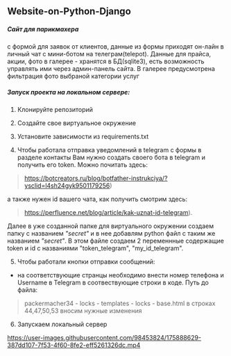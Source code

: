 ## Website-on-Python-Django
##### Сайт для парикмахера 
с формой для заявок от клиентов, данные из формы приходят он-лайн в личный чат с мини-ботом на телеграм(telepot). Данные для прайса, акции, фото в галерее - хранятся в БД(sqlite3), есть возможность управлять ими через админ-панель сайта.
В галерее предусмотрена фильтрация фото выбраной категории услуг

##### Запуск проекта на локальном сервере:
1. Клонируйте репозиторий

2. Создайте свое виртуальное окружение

3. Установите зависимости из requirements.txt

4. Чтобы работала отправка уведомлений в telegram с формы в разделе контакты Вам нужно создать своего бота в telegram и получить его token. Mожно почитать здесь: 
> https://botcreators.ru/blog/botfather-instrukciya/?ysclid=l4sh24gyk9501179256)

а также нужен id вашего чата, как получить смотрим здесь:
> https://perfluence.net/blog/article/kak-uznat-id-telegram). 

Далее в уже созданной папке для виртуального окружении создаем папку с названием *"secret"* и в нее добавлям python файл с таким же названием *"secret"*. В этом файле создаем 2 переменнные содержащие token и id с названиями "token_telegram", "my_id_telegram".

5. Чтобы работали кнопки отправки сообщений:
- на соответствующие странцы необходимо внести номер телефона и Username в Telegram в соотвествующие строки в коде. Путь до файла:
> packermacher34 - locks - templates - locks - base.html
в строках 44,47,50,53 вносим нужные изменения

6. Запускаем локальный сервер






https://user-images.githubusercontent.com/98453824/175888629-387dd107-7f53-4f60-8fe2-eff5261326dc.mp4

